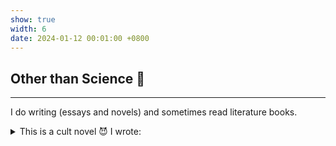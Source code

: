 ```yaml
---
show: true
width: 6
date: 2024-01-12 00:01:00 +0800
---
```


<div class="p-4">
    <h2>Other than Science 🤔</h2>
    <hr />
    <p>
        I do writing (essays and novels) and sometimes read literature books.
    </p>
    <p>
        <details><summary>
            This is a cult novel 😈 I wrote:</summary>

            Jiachuan, Wang. 糜烂学院 [<b><em>The College of Putridity</em></b>]. Singapore: Fusion Publishing Pte. Ltd., 2023. [<a href="https://search.worldcat.org/zh-cn/title/1422303028?oclcNum=1422303028">WorldCat</a>] [<a href="https://books.google.com.sg/books?id=fL6f0AEACAAJ&source=gbs_navlinks_s">Google Books</a>] [<a href="https://book.douban.com/subject/36791131/">Douban</a>]</details>
    </p>
</div>
